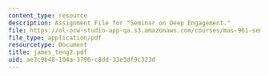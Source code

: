 ```yaml
---
content_type: resource
description: Assignment File for "Seminar on Deep Engagement."
file: https://ol-ocw-studio-app-qa.s3.amazonaws.com/courses/mas-961-seminar-on-deep-engagement-fall-2004/ae7c9b48104a3796c8dd33e3df9c323d_james_teng2.pdf
file_type: application/pdf
resourcetype: Document
title: james_teng2.pdf
uid: ae7c9b48-104a-3796-c8dd-33e3df9c323d
---
```

